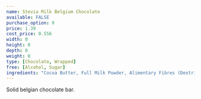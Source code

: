 ```yaml
---
name: Stevia Milk Belgium Chocolate
available: FALSE
purchase_option: 0
price: 1.39
cost_price: 0.556
width: 0
height: 0
depth: 0
weight: 0
type: [Chocolate, Wrapped]
free: [Alcohol, Sugar]
ingredients: "Cocoa Butter, Full Milk Powder, Alimentary Fibres (Dextrin, Inulin, Oligofructose), Cocoa Mass, Whey Powder, Sweeteners (Erythritol, Steviol Glycosides), Emulsifier: Soy Lecithin, Natural Flavours, Cocoa Solids: Minimum 36%, Milk Solids: Minimum 14%."
---
```

Solid belgian chocolate bar.